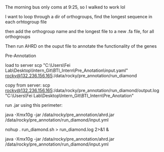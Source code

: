 The morning bus only coms at 9:25, so I walked to work lol

I want to loop through a dir of orthogroups,
find the longest sequence in each orhtogroup file

then add the orthogroup name and the longest file to a new .fa file, for all orthogroups

Then run AHRD on the ouput file to annotate the functionality of the genes






















Pre-Annotation

load to server
scp "C:\Users\Fei Lab\Desktop\Intern_Git\BTI_Intern\Pre_Anotation\input.yaml" rocky@132.236.156.165:/data/rocky/pre_annotation/run_diamond

copy from server:
scp rocky@132.236.156.165:/data/rocky/pre_annotation/run_diamond/output.log "C:\Users\Fei Lab\Desktop\Intern_Git\BTI_Intern\Pre_Anotation"

run .jar using this perimeter:

java -Xmx10g -jar /data/rocky/pre_annotation/ahrd.jar /data/rocky/pre_annotation/run_diamond/input.yml

nohup . run_diamond.sh > run_diamond.log 2>&1 &

java -Xmx10g -jar /data/rocky/pre_annotation/ahrd.jar /data/rocky/pre_annotation/run_diamond/input.yml
